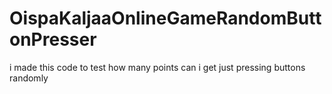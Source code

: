 # OispaKaljaaOnlineGameRandomButtonPresser
i made this code to test how many points can i get just pressing buttons randomly
